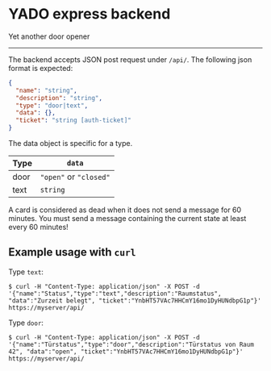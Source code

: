 # YADO express backend

Yet another door opener

---

The backend accepts JSON post request under `/api/`. The following json format is expected:

```json
{
  "name": "string",
  "description": "string",
  "type": "door|text",
  "data": {},
  "ticket": "string [auth-ticket]"
}
```

The data object is specific for a type.

| Type | `data`                 |
|------|------------------------|
| door | `"open"` or `"closed"` |
| text | `string`               |

A card is considered as dead when it does not send a message for 60 minutes. You must send a message containing the current state at least every 60 minutes!

## Example usage with `curl`

Type `text`:
```
$ curl -H "Content-Type: application/json" -X POST -d '{"name":"Status","type":"text","description":"Raumstatus", "data":"Zurzeit belegt", "ticket":"YnbHT57VAc7HHCmY16mo1DyHUNdbpG1p"}' https://myserver/api/
```

Type `door`:
```
$ curl -H "Content-Type: application/json" -X POST -d '{"name":"Türstatus","type":"door","description":"Türstatus von Raum 42", "data":"open", "ticket":"YnbHT57VAc7HHCmY16mo1DyHUNdbpG1p"}' https://myserver/api/
```
